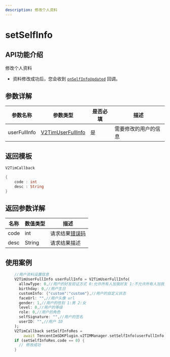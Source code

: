 ```yaml
---
description: 修改个人资料
---
```


# setSelfInfo

## API功能介绍

修改个人资料

* 资料修改成功后，您会收到 [`onSelfInfoUpdated`](../callbacks/v2timuserfullinfocallback.md) 回调。

## 参数详解

| 参数名称         | 参数类型                                                            | 是否必填 | 描述         |
| ------------ | --------------------------------------------------------------- | ---- | ---------- |
| userFullInfo | [V2TimUserFullInfo](../guan-jian-lei/user/v2timuserfullinfo.md) | 是    | 需要修改的用户的信息 |

## 返回模板

```dart
V2TimCallback

{
    code : int
    desc : String
}
```

## 返回参数详解

| 名称   | 数值类型   | 描述                                                             |
| ---- | ------ | -------------------------------------------------------------- |
| code | int    | 请求结果[错误码](https://cloud.tencent.com/document/product/269/1671) |
| desc | String | 请求结果描述                                                         |

## 使用案例  &#x20;

```dart
    //用户资料设置信息
    V2TimUserFullInfo userFullInfo = V2TimUserFullInfo(
      allowType: 0,//用户的好友验证方式 0:允许所有人加我好友 1:不允许所有人加我好友 2:加我好友需我确认
      birthday: 0,//用户生日
      customInfo: {"custom":"custom"},//用户的自定义状态
      faceUrl: "",//用户头像 url
      gender: 1,//用户的性别 1:男 2:女
      level: 0,//用户的等级
      role: 0,//用户的角色
      selfSignature: "",//用户的签名
      userID: "",//用户 ID
    );
    V2TimCallback setSelfInfoRes =
        await TencentImSDKPlugin.v2TIMManager.setSelfInfo(userFullInfo: userFullInfo);//用户资料设置信息
    if (setSelfInfoRes.code == 0) {
      // 修改成功
    }
```
